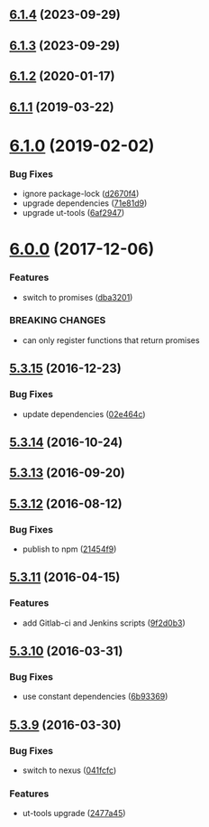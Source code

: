 ## [6.1.4](https://github.com/softwaregroup-bg/ut-rpc/compare/v6.1.3...v6.1.4) (2023-09-29)



## [6.1.3](https://github.com/softwaregroup-bg/ut-rpc/compare/v6.1.2...v6.1.3) (2023-09-29)



## [6.1.2](https://github.com/softwaregroup-bg/ut-rpc/compare/v6.1.1...v6.1.2) (2020-01-17)



## [6.1.1](https://github.com/softwaregroup-bg/ut-rpc/compare/v6.1.0...v6.1.1) (2019-03-22)



# [6.1.0](https://github.com/softwaregroup-bg/ut-rpc/compare/v6.0.0...v6.1.0) (2019-02-02)


### Bug Fixes

* ignore package-lock ([d2670f4](https://github.com/softwaregroup-bg/ut-rpc/commit/d2670f4))
* upgrade dependencies ([71e81d9](https://github.com/softwaregroup-bg/ut-rpc/commit/71e81d9))
* upgrade ut-tools ([6af2947](https://github.com/softwaregroup-bg/ut-rpc/commit/6af2947))



<a name="6.0.0"></a>
# [6.0.0](https://github.com/softwaregroup-bg/ut-rpc/compare/v5.3.15...v6.0.0) (2017-12-06)


### Features

* switch to promises ([dba3201](https://github.com/softwaregroup-bg/ut-rpc/commit/dba3201))


### BREAKING CHANGES

* can only register functions that return promises



<a name="5.3.15"></a>
## [5.3.15](https://github.com/softwaregroup-bg/ut-rpc/compare/v5.3.14...v5.3.15) (2016-12-23)


### Bug Fixes

* update dependencies ([02e464c](https://github.com/softwaregroup-bg/ut-rpc/commit/02e464c))



<a name="5.3.14"></a>
## [5.3.14](https://github.com/softwaregroup-bg/ut-rpc/compare/v5.3.13...v5.3.14) (2016-10-24)



<a name="5.3.13"></a>
## [5.3.13](https://github.com/softwaregroup-bg/ut-rpc/compare/v5.3.12...v5.3.13) (2016-09-20)



<a name="5.3.12"></a>
## [5.3.12](https://github.com/softwaregroup-bg/ut-rpc/compare/v5.3.11...v5.3.12) (2016-08-12)


### Bug Fixes

* publish to npm ([21454f9](https://github.com/softwaregroup-bg/ut-rpc/commit/21454f9))



<a name="5.3.11"></a>
## [5.3.11](https://git.softwaregroup.com/ut5/ut-rpc/compare/v5.3.10...v5.3.11) (2016-04-15)


### Features

* add Gitlab-ci and Jenkins scripts ([9f2d0b3](https://git.softwaregroup.com/ut5/ut-rpc/commit/9f2d0b3))



<a name="5.3.10"></a>
## [5.3.10](https://git.softwaregroup.com/ut5/ut-rpc/compare/v5.3.9...v5.3.10) (2016-03-31)


### Bug Fixes

* use constant dependencies ([6b93369](https://git.softwaregroup.com/ut5/ut-rpc/commit/6b93369))



<a name="5.3.9"></a>
## [5.3.9](https://git.softwaregroup.com/ut5/ut-rpc/compare/v5.3.7...v5.3.9) (2016-03-30)


### Bug Fixes

* switch to nexus ([041fcfc](https://git.softwaregroup.com/ut5/ut-rpc/commit/041fcfc))

### Features

* ut-tools upgrade ([2477a45](https://git.softwaregroup.com/ut5/ut-rpc/commit/2477a45))



